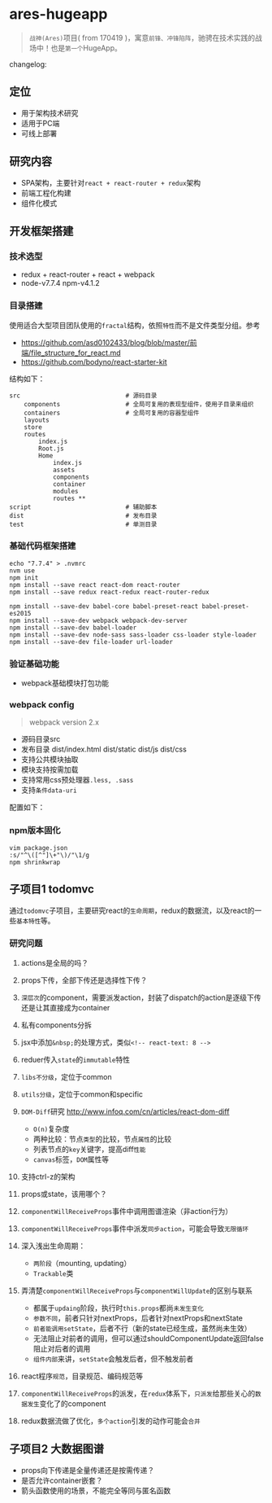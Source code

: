 # ares-hugeapp

> `战神(Ares)`项目( from 170419 )，寓意`前锋、冲锋陷阵`，驰骋在技术实践的战场中！也是`第一个`HugeApp。

changelog: 

## 定位
* 用于架构技术研究
* 适用于PC端
* 可线上部署

## 研究内容
* SPA架构，主要针对`react + react-router + redux`架构
* 前端工程化构建
* 组件化模式




## 开发框架搭建

### 技术选型
* redux + react-router + react + webpack
* node-v7.7.4 npm-v4.1.2

### 目录搭建

使用适合大型项目团队使用的`fractal`结构，依照`特性`而不是文件类型分组。参考 
* <https://github.com/asd0102433/blog/blob/master/前端/file_structure_for_react.md>
* <https://github.com/bodyno/react-starter-kit>

结构如下：

    src                             # 源码目录
        components                  # 全局可复用的表现型组件，使用子目录来组织
        containers                  # 全局可复用的容器型组件
        layouts
        store
        routes
            index.js
            Root.js
            Home
                index.js
                assets
                components
                container
                modules
                routes **
    script                          # 辅助脚本
    dist                            # 发布目录
    test                            # 单测目录



### 基础代码框架搭建

    echo "7.7.4" > .nvmrc
    nvm use
    npm init
    npm install --save react react-dom react-router
    npm install --save redux react-redux react-router-redux

    npm install --save-dev babel-core babel-preset-react babel-preset-es2015
    npm install --save-dev webpack webpack-dev-server
    npm install --save-dev babel-loader
    npm install --save-dev node-sass sass-loader css-loader style-loader
    npm install --save-dev file-loader url-loader


### 验证基础功能

* webpack基础模块打包功能


### webpack config
> webpack version 2.x

* 源码目录src
* 发布目录
        dist/index.html
        dist/static
        dist/js
        dist/css
* 支持公共模块抽取
* 模块支持按需加载
* 支持常用css预处理器`.less, .sass`
* 支持`条件data-uri`

配置如下：




### npm版本固化

    vim package.json
    :s/"^\([^"]\+"\)/"\1/g
    npm shrinkwrap


## 子项目1 todomvc

通过`todomvc`子项目，主要研究react的`生命周期`，redux的数据流，以及react的一些`基本特性`等。

### 研究问题

1. actions是全局的吗？
1. props下传，全部下传还是选择性下传？
1. `深层次`的component，需要派发action，封装了dispatch的action是逐级下传还是让其直接成为container
1. 私有components分拆
1. jsx中添加`&nbsp;`的处理方式，类似`<!-- react-text: 8 -->`
1. reduer传入`state`的`immutable`特性
1. `libs不分级`，定位于common
1. `utils分级`，定位于common和specific
1. `DOM-Diff`研究 <http://www.infoq.com/cn/articles/react-dom-diff>
    * `O(n)`复杂度
    * 两种比较：节点`类型`的比较，节点`属性`的比较
    * 列表节点的`key`关键字，提高diff`性能`
    * `canvas`标签，`DOM`属性等
    
1. 支持ctrl-z的架构
1. props或state，该用哪个？
1. `componentWillReceiveProps`事件中调用图谱渲染（非action行为）
1. `componentWillReceiveProps`事件中派发`同步action`，可能会导致`无限循环`
1. 深入浅出生命周期：
    * `两阶段`（mounting, updating）
    * `Trackable`类
1. 弄清楚`componentWillReceiveProps`与`componentWillUpdate`的区别与联系
    * 都属于`updaing`阶段，执行时`this.props`都尚`未发生变化`
    * `参数不同`，前者只针对nextProps，后者针对nextProps和nextState
    * `前者能调用setState`，后者不行（新的state已经生成，虽然尚未生效）
    * 无法阻止对前者的调用，但可以通过shouldComponentUpdate返回false阻止对后者的调用
    * `组件内部`来讲，`setState`会触发后者，但不触发前者
1. react程序`规范`，目录规范、编码规范等
1. `componentWillReceiveProps`的派发，在`redux`体系下，`只派发`给那些关心的`数据发生`变化了的component
1. redux数据流做了优化，`多个action`引发的动作可能会`合并`




## 子项目2 大数据图谱

* props向下传递是全量传递还是按需传递？
* 是否允许container嵌套？
* 箭头函数使用的场景，不能完全等同与匿名函数






